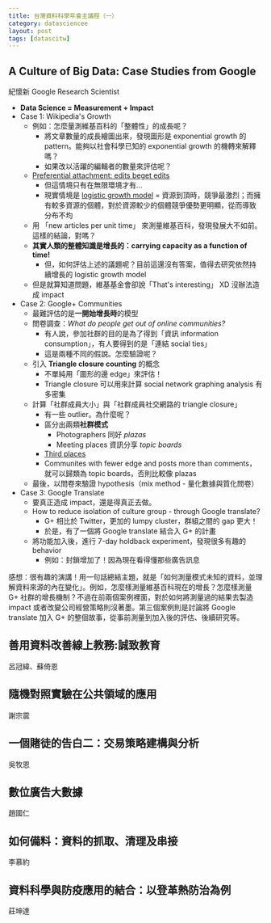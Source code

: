 ```yaml
---
title: 台灣資料科學年會主議程（一）
category: datasciencee
layout: post
tags: [datascitw]
---
```


## A Culture of Big Data: Case Studies from Google
紀懷新 Google Research Scientist

- **Data Science = Measurement + Impact**
- Case 1: Wikipedia's Growth
    - 例如：怎麼量測維基百科的「整體性」的成長呢？
        - 將文章數量的成長繪圖出來，發現圖形是 exponential growth 的 pattern。能夠以社會科學已知的 exponential growth 的機轉來解釋嗎？
        - 如果改以活躍的編輯者的數量來評估呢？
    - [Preferential attachment: edits beget edits](https://en.wikipedia.org/wiki/Preferential_attachment)
        - 但這情境只有在無限環境才有...
        - 現實情境是 [logistic growth model](https://services.math.duke.edu/education/ccp/materials/diffeq/logistic/logi1.html) = 資源到頂時，競爭最激烈；而擁有較多資源的個體，對於資源較少的個體競爭優勢更明顯，從而導致分布不均
    - 用 「new articles per unit time」 來測量維基百科，發現發展大不如前。這樣的結論，對嗎？
    - **其實人類的整體知識是增長的：carrying capacity as a function of time!**
        - 但，如何評估上述的議題呢？目前這還沒有答案，值得去研究依然持續增長的 logistic growth model
    - 但是就算知道問題，維基基金會卻說「That's interesting」 XD 沒辦法造成 impact
- Case 2: Google+ Communities
    - 最難評估的是**一開始增長時**的模型
    - 問卷調查：*What do people get out of online communities?*
        - 有人說，參加社群的目的是為了得到「資訊 information consumption」，有人要得到的是「連結 social ties」
        - 這是兩種不同的假說。怎麼驗證呢？
    - 引入 **Triangle closure counting** 的概念
        - 不單純用「圖形的邊 edge」來評估！
        - Triangle closure 可以用來計算 social network graphing analysis 有多密集
    - 計算「社群成員大小」與「社群成員社交網路的 triangle closure」
        - 有一些 outlier。為什麼呢？
        - 區分出兩類**社群模式**
            - Photographers 同好 *plazas*
            - Meeting places 資訊分享 *topic boards*
        - [Third places](https://en.wikipedia.org/wiki/Third_place)
        - Communites with fewer edge and posts more than comments，就可以歸類為 topic boards，否則比較像 plazas
    - 最後，以問卷來驗證 hypothesis（mix method - 量化數據與質化問卷）
- Case 3: Google Translate
    - 要真正造成 impact，還是得真正去做。
    - How to reduce isolation of culture group - through Google translate?
        - G+ 相比於 Twitter，更加的 lumpy cluster，群組之間的 gap 更大！
        - 於是，有了一個將 Google translate 結合入 G+ 的計畫
    - 將功能加入後，進行 7-day holdback experiment，發現很多有趣的 behavior
        - 例如：封鎖增加了！因為現在看得懂那些廣告訊息

感想：很有趣的演講！用一句話總結主題，就是「如何測量模式未知的資料，並理解資料來源的內在變化」。例如，怎麼樣測量維基百科現在的增長？怎麼樣測量 G+ 社群的增長機制？不過在前兩個案例裡面，對於如何將測量過的結果去製造 impact 或者改變公司經營策略則沒著墨。第三個案例則是討論將 Google translate 加入 G+ 的整個故事，從事前測量到加入後的評估、後續研究等。

## 善用資料改善線上教務:誠致教育
呂冠緯、蘇倚恩

## 隨機對照實驗在公共領域的應用
謝宗震

## 一個賭徒的告白二：交易策略建構與分析
吳牧恩

## 數位廣告大數據
趙國仁

## 如何備料：資料的抓取、清理及串接
李慕約

## 資料科學與防疫應用的結合：以登革熱防治為例
莊坤達
